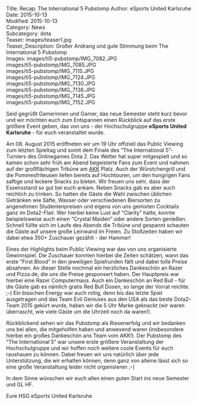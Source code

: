 Title: Recap: The International 5 Pubstomp
Author: eSports United Karlsruhe  
Date: 2015-10-13  
Modified: 2015-10-13  
Category: News  
Subcategory: dota  
Teaser: images/teaser1.jpg  
Teaser_Description: Gro&szlig;er Andrang und gute Stimmung beim The International 5 Pubstomp  
Images: images/ti5-pubstomp/IMG_7082.JPG  
        images/ti5-pubstomp/IMG_7085.JPG  
        images/ti5-pubstomp/IMG_7115.JPG  
        images/ti5-pubstomp/IMG_7124.JPG  
        images/ti5-pubstomp/IMG_7130.JPG  
        images/ti5-pubstomp/IMG_7136.JPG  
        images/ti5-pubstomp/IMG_7145.JPG  
        images/ti5-pubstomp/IMG_7152.JPG  


Seid gegrüßt Gamerinnen und Gamer, das neue Semester steht kurz bevor und wir möchten euch zum Entspannen einen Rückblick auf das erste größere Event geben, das von uns - der Hochschulgruppe **eSports United Karlsruhe** - für euch veranstaltet wurde. 

Am 08. August 2015 eröffneten wir um 19 Uhr offiziell das Public Viewing zum letzten Spieltag und somit dem Finale des “The International 5”-Turniers des Onlinegames Dota 2.
Das Wetter hat super mitgespielt und so kamen schon sehr früh am Abend begeisterte Fans zum Event und nahmen auf der großflächigen Tribüne am [AKK](http://www.akk.org) Platz. 
Auch der Würstchengrill und die Pommesfriteusen liefen bereits auf Hochtouren, um den hungrigen Fans saftige und leckere Snacks zu bieten. Wir freuen uns sehr, dass der Essensstand so gut bei euch ankam. Neben Snacks gab es aber auch reichlich zu trinken. So hatten die Gäste die Wahl zwischen üblichen Getränken wie Säfte, Wasser oder verschiedenen Biersorten zu angenehmen Studentenpreisen und eigens von uns gemixten Cocktails ganz im Dota2-Flair. Wer hierbei keine Lust auf “Clarity” hatte, konnte beispielsweise auch einen “Crystal Maiden” oder andere Sorten genießen.
Schnell füllte sich im Laufe des Abends die Tribüne und gespannt schauten die Gäste auf unsere große Leinwand im Freien. Zu Stoßzeiten haben wir dabei etwa 350+ Zuschauer gezählt - der Hammer!

Eines der Highlights beim Public Viewing war das von uns organisierte Gewinnspiel. Die Zuschauer konnten hierbei die Zeiten schätzen, wann das erste “First Blood” in den jeweiligen Spielrunden fällt und dabei tolle Preise absahnen. An dieser Stelle nochmal ein herzliches Dankeschön an Razer und Pizza.de, die uns die Preise gesponsert haben. Der Hauptpreis war hierbei eine Razer Computermaus. Auch ein Dankeschön an Red Bull - für die Gäste gab es nämlich gratis Red Bull Dosen, so lange der Vorrat reichte. ;-)
Ein bisschen Energy war auch nötig, denn bis das letzte Spiel ausgetragen und das Team Evil Geniuses aus den USA als das beste Dota2-Team 2015 gekürt wurde, haben wir die 5 Uhr Marke geknackt (wir waren überrascht, wie viele Gäste um die Uhrzeit noch da waren!).

Rückblickend sehen wir das Pubstomp als Riesenerfolg und wir bedanken uns bei allen, die mitgeholfen haben und anwesend waren (insbesondere hierbei ein großes Dankeschön ans Team vom AKK!). Der Pubstomp des “The International 5” war unsere erste größere Veranstaltung der Hochschulgruppe und wir hoffen noch weitere coole Events für euch raushauen zu können. Dabei freuen wir uns natürlich über jede Unterstützung, die wir erhalten können, denn ganz von alleine lässt sich so eine große Veranstaltung leider nicht organisieren ;-) 

In dem Sinne wünschen wir euch allen einen guten Start ins neue Semester und GL HF.

Eure HSG eSports United Karlsruhe

